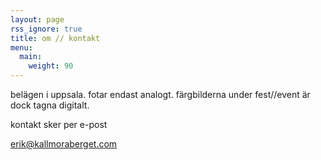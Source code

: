 ```yaml
---
layout: page
rss_ignore: true
title: om // kontakt
menu:
  main:
    weight: 90
---
```


belägen i uppsala. fotar endast analogt. färgbilderna under fest//event är dock tagna digitalt.

kontakt sker per e-post

erik@kallmoraberget.com


